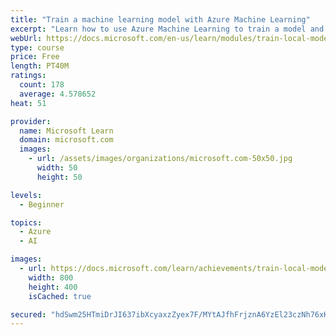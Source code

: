 ```yaml
---
title: "Train a machine learning model with Azure Machine Learning"
excerpt: "Learn how to use Azure Machine Learning to train a model and register it in a workspace."
webUrl: https://docs.microsoft.com/en-us/learn/modules/train-local-model-with-azure-mls/
type: course
price: Free
length: PT40M
ratings:
  count: 178
  average: 4.578652
heat: 51

provider:
  name: Microsoft Learn
  domain: microsoft.com
  images:
    - url: /assets/images/organizations/microsoft.com-50x50.jpg
      width: 50
      height: 50

levels:
  - Beginner

topics:
  - Azure
  - AI

images:
  - url: https://docs.microsoft.com/learn/achievements/train-local-model-with-azure-mls-badge-social.png
    width: 800
    height: 400
    isCached: true

secured: "hdSwm25HTmiDrJI637ibXcyaxzZyex7F/MYtAJfhFrjznA6YzEl23czNh76xKQlEsyCTcUyWxGP8UcXUHIrcIxWdHaebynOPznmBKqw5YRp5zVMjn0pN27G1hCpyXtUYyIcRTfXbRKFUm/AvptAaKf+TLEw2f8QExLx+Chlm5gVVIvQtCIFqjsYEu1ixvAWNesDMOAKibm6SYdGcJmhbWgn6yZuHOc8D4V/kGK9wYSNfTbC95RDhWT2Z5K3K3O6tQvQx/SnyUyVJbtg4NKwSVkys7I/QEvNK8fCElKI59RPgmYZH0yEAsNEgFjytwA9tSQxoqSmvQWVurVISAcELfuL4nxOpjuovptRlcubVZK7q5dHk3Ndpif+AFpfOZTG2MgkCaojUzxaUl7yiPXzgdBc/0P/JOlmwj1dke0kMYFQ=;YCLYrNGWTNx+WBGVnETYZQ=="
---
```


